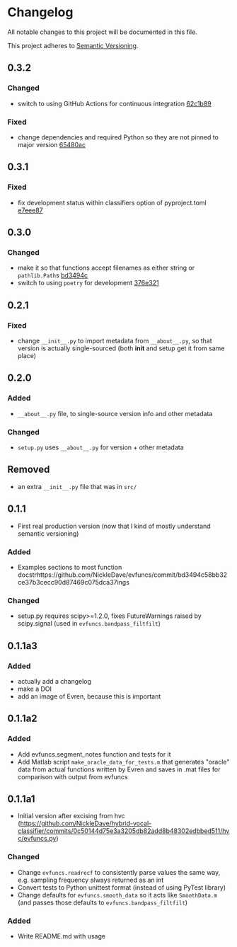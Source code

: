 # Changelog
All notable changes to this project will be documented in this file.

This project adheres to [Semantic Versioning](https://semver.org/spec/v2.0.0.html).

## 0.3.2
### Changed
- switch to using GitHub Actions for continuous integration
  [62c1b89](https://github.com/NickleDave/evfuncs/commit/62c1b89a5bbcf12ac8c6929c79e46a9e966d7d47)

### Fixed
- change dependencies and required Python so they are not pinned to major version
  [65480ac](https://github.com/NickleDave/evfuncs/commit/65480ac3c50df6533284f57933134d9e34277086)

## 0.3.1
### Fixed
- fix development status within classifiers option of pyproject.toml
  [e7eee87](https://github.com/NickleDave/evfuncs/commit/e7eee870e3f1dc519acf5e6bd658b3c802a05841)

## 0.3.0
### Changed
- make it so that functions accept filenames as either string or `pathlib.Path`s
  [bd3494c](https://github.com/NickleDave/evfuncs/commit/bd3494c58bb32ce37b3cecc90d87469c075dca37)
- switch to using `poetry` for development
  [376e321](https://github.com/NickleDave/evfuncs/commit/376e3211ae6dc3e6a260c4da7967207f705634de)

## 0.2.1
### Fixed
- change `__init__.py` to import metadata from `__about__.py`, so that version 
is actually single-sourced (both __init__ and setup get it from same place)

## 0.2.0
### Added
- `__about__.py` file, to single-source version info and other metadata

### Changed
- `setup.py` uses `__about__.py` for version + other metadata

## Removed
- an extra `__init__.py` file that was in `src/`

## 0.1.1
- First real production version (now that I kind of mostly understand semantic versioning)
### Added
- Examples sections to most function docstrhttps://github.com/NickleDave/evfuncs/commit/bd3494c58bb32ce37b3cecc90d87469c075dca37ings

### Changed
- setup.py requires scipy>=1.2.0, fixes FutureWarnings raised by scipy.signal 
  (used in `evfuncs.bandpass_filtfilt`)

## 0.1.1a3
### Added
- actually add a changelog
- make a DOI
- add an image of Evren, because this is important

## 0.1.1a2
### Added
- Add evfuncs.segment_notes function and tests for it
- Add Matlab script `make_oracle_data_for_tests.m` that generates "oracle" data from 
actual functions written by Evren and saves in .mat files for comparison with output
from evfuncs

## 0.1.1a1
- Initial version after excising from hvc (https://github.com/NickleDave/hybrid-vocal-classifier/commits/0c50144d75e3a3205db82add8b48302edbbed511/hvc/evfuncs.py)
### Changed
- Change `evfuncs.readrecf` to consistently parse values the same way, e.g. sampling frequency always returned as an int
- Convert tests to Python unittest format (instead of using PyTest library)
- Change defaults for `evfuncs.smooth_data` so it acts like `SmoothData.m` (and passes those defaults to `evfuncs.bandpass_filtfilt`)
### Added
- Write README.md with usage
